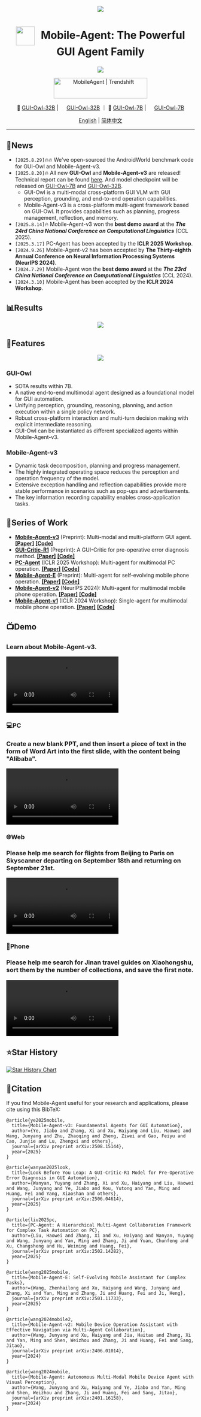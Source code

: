 <div align="center">
<p align="center">
  <img src="assets/logo.png"/>
</p>
</div>

<div align="center">
<h2 style="font-size: 28px;">
  <img src="assets/tongyi.png" width="50px" style="vertical-align: middle; margin-right: 10px;">
  Mobile-Agent: The Powerful GUI Agent Family
</h2>

<div align="center">
<p align="center">
  <img src="assets/series.png"/>
</p>
</div>

<p align="center">
<a href="https://trendshift.io/repositories/7423" target="_blank"><img src="https://trendshift.io/api/badge/repositories/7423" alt="MobileAgent | Trendshift" style="width: 250px; height: 55px;" width="250" height="55"/></a>
</p>

<p align="center">
	🤗 <a href="https://huggingface.co/mPLUG/GUI-Owl-32B" target="_blank">GUI-Owl-32B</a> | 
	<img src="./assets/tongyi.png" width="14px" style="display:inline;"> <a href="https://modelscope.cn/models/iic/GUI-Owl-32B" target="_blank">GUI-Owl-32B</a> ｜
	🤗 <a href="https://huggingface.co/mPLUG/GUI-Owl-7B" target="_blank">GUI-Owl-7B</a> |
	<img src="./assets/tongyi.png" width="14px" style="display:inline;"> <a href="https://modelscope.cn/models/iic/GUI-Owl-7B" target="_blank">GUI-Owl-7B</a>
</p>

<!-- 
<div align="center">
	<a href="https://www.modelscope.cn/studios/wangjunyang/PC-Agent"><img src="assets/Demo-ModelScope-brightgreen.svg" alt="Demo ModelScope"></a>
  <a href="https://arxiv.org/abs/?"><img src="https://img.shields.io/badge/Arxiv-2502.14282-b31b1b.svg?logo=arXiv" alt=""></a>
</div> -->

</div>
<div align="center">
  <a href="README.md">English</a> | <a href="README_zh.md">简体中文</a>
<hr>
</div>



## 📢News
- `[2025.8.29]`🔥🔥 We've open-sourced the AndroidWorld benchmark code for GUI-Owl and Mobile-Agent-v3.
- `[2025.8.20]`🔥 All new **GUI-Owl** and **Mobile-Agent-v3** are released! Technical report can be found [here](https://arxiv.org/abs/2508.15144). And model checkpoint will be released on [GUI-Owl-7B](https://huggingface.co/mPLUG/GUI-Owl-7B) and [GUI-Owl-32B](https://huggingface.co/mPLUG/GUI-Owl-32B).
  - GUI-Owl is a multi-modal cross-platform GUI VLM with GUI perception, grounding, and end-to-end operation capabilities.
  - Mobile-Agent-v3 is a cross-platform multi-agent framework based on GUI-Owl. It provides capabilities such as planning, progress management, reflection, and memory.
- `[2025.8.14]`🔥 Mobile-Agent-v3 won the **best demo award** at the ***The 24rd China National Conference on Computational Linguistics*** (CCL 2025).
- `[2025.3.17]` PC-Agent has been accepted by the **ICLR 2025 Workshop**.
- `[2024.9.26]` Mobile-Agent-v2 has been accepted by **The Thirty-eighth Annual Conference on Neural Information Processing Systems (NeurIPS 2024)**.
- `[2024.7.29]` Mobile-Agent won the **best demo award** at the ***The 23rd China National Conference on Computational Linguistics*** (CCL 2024).
- `[2024.3.10]` Mobile-Agent has been accepted by the **ICLR 2024 Workshop**.


## 📊Results

<div align="center">
<p align="center">
  <img src="assets/result.png"/>
</p>
</div>

## 👀Features

<div align="center">
<p align="center">
  <img src="assets/framework.png"/>
</p>
</div>

### GUI-Owl
- SOTA results within 7B.
- A native end-to-end multimodal agent designed as a foundational model for GUI automation.
- Unifying perception, grounding, reasoning, planning, and action execution within a single policy network.
- Robust cross-platform interaction and multi-turn decision making with explicit intermediate reasoning.
- GUI-Owl can be instantiated as different specialized agents within Mobile-Agent-v3.

### Mobile-Agent-v3
- Dynamic task decomposition, planning and progress management.
- The highly integrated operating space reduces the perception and operation frequency of the model.
- Extensive exception handling and reflection capabilities provide more stable performance in scenarios such as pop-ups and advertisements.
- The key information recording capability enables cross-application tasks.

## 📝Series of Work

- [**Mobile-Agent-v3**](https://github.com/X-PLUG/MobileAgent/tree/main/Mobile-Agent-v3) (Preprint): Multi-modal and multi-platform GUI agent. [**[Paper]**](https://arxiv.org/abs/2508.15144) [**[Code]**](https://github.com/X-PLUG/MobileAgent/tree/main/Mobile-Agent-v3)
- [**GUI-Critic-R1**](https://github.com/X-PLUG/MobileAgent/tree/main/GUI-Critic-R1) (Preprint): A GUI-Critic for pre-operative error diagnosis method. [**[Paper]**](https://arxiv.org/abs/2506.04614) [**[Code]**](https://github.com/X-PLUG/MobileAgent/tree/main/GUI-Critic-R1)
- [**PC-Agent**](https://github.com/X-PLUG/MobileAgent/tree/main/PC-Agent) (ICLR 2025 Workshop): Multi-agent for multimodal PC operation. [**[Paper]**](https://arxiv.org/abs/2502.14282) [**[Code]**](https://github.com/X-PLUG/MobileAgent/tree/main/PC-Agent)
- [**Mobile-Agent-E**](https://github.com/X-PLUG/MobileAgent/tree/main/Mobile-Agent-E) (Preprint): Multi-agent for self-evolving mobile phone operation. [**[Paper]**](https://arxiv.org/abs/2501.11733) [**[Code]**](https://github.com/X-PLUG/MobileAgent/tree/main/Mobile-Agent-E)
- [**Mobile-Agent-v2**](https://github.com/X-PLUG/MobileAgent/tree/main/Mobile-Agent-v2) (NeurIPS 2024): Multi-agent for multimodal mobile phone operation. [**[Paper]**](https://arxiv.org/abs/2406.01014) [**[Code]**](https://github.com/X-PLUG/MobileAgent/tree/main/Mobile-Agent-v2)
- [**Mobile-Agent-v1**](https://github.com/X-PLUG/MobileAgent/tree/main/Mobile-Agent-v1) (ICLR 2024 Workshop): Single-agent for multimodal mobile phone operation. [**[Paper]**](https://arxiv.org/abs/2401.16158) [**[Code]**](https://github.com/X-PLUG/MobileAgent/tree/main/Mobile-Agent-v1)

## 📺Demo

<div align="left">
    <h3>Learn about Mobile-Agent-v3.</h3>
    <video src= "https://github.com/user-attachments/assets/ec7defa1-e6c5-40d2-84bd-c54e26a3fcec"/>
</div>

### 💻PC

<div align="left">
    <h3>Create a new blank PPT, and then insert a piece of text in the form of Word Art into the first slide, with the content being "Alibaba".</h3>
    <video src= "https://github.com/user-attachments/assets/a978087a-717b-4c8a-9e50-9223dac019dd"/>
</div>

### 🌐Web

<div align="left">
    <h3>Please help me search for flights from Beijing to Paris on Skyscanner departing on September 18th and returning on September 21st.</h3>
    <video src= "https://github.com/user-attachments/assets/fd49a192-f876-4862-b0c3-30aaaf48643a"/>
</div>

### 📱Phone

<div align="left">
    <h3>Please help me search for Jinan travel guides on Xiaohongshu, sort them by the number of collections, and save the first note.</h3>
    <video src= "https://github.com/user-attachments/assets/3a405952-953a-4c2a-a26c-d738b6622564"/>
</div>

## ⭐Star History
[![Star History Chart](https://api.star-history.com/svg?repos=X-PLUG/MobileAgent&type=Date)](https://star-history.com/#X-PLUG/MobileAgent&Date)

## 📑Citation
If you find Mobile-Agent useful for your research and applications, please cite using this BibTeX:
```
@article{ye2025mobile,
  title={Mobile-Agent-v3: Foundamental Agents for GUI Automation},
  author={Ye, Jiabo and Zhang, Xi and Xu, Haiyang and Liu, Haowei and Wang, Junyang and Zhu, Zhaoqing and Zheng, Ziwei and Gao, Feiyu and Cao, Junjie and Lu, Zhengxi and others},
  journal={arXiv preprint arXiv:2508.15144},
  year={2025}
}

@article{wanyan2025look,
  title={Look Before You Leap: A GUI-Critic-R1 Model for Pre-Operative Error Diagnosis in GUI Automation},
  author={Wanyan, Yuyang and Zhang, Xi and Xu, Haiyang and Liu, Haowei and Wang, Junyang and Ye, Jiabo and Kou, Yutong and Yan, Ming and Huang, Fei and Yang, Xiaoshan and others},
  journal={arXiv preprint arXiv:2506.04614},
  year={2025}
}

@article{liu2025pc,
  title={PC-Agent: A Hierarchical Multi-Agent Collaboration Framework for Complex Task Automation on PC},
  author={Liu, Haowei and Zhang, Xi and Xu, Haiyang and Wanyan, Yuyang and Wang, Junyang and Yan, Ming and Zhang, Ji and Yuan, Chunfeng and Xu, Changsheng and Hu, Weiming and Huang, Fei},
  journal={arXiv preprint arXiv:2502.14282},
  year={2025}
}

@article{wang2025mobile,
  title={Mobile-Agent-E: Self-Evolving Mobile Assistant for Complex Tasks},
  author={Wang, Zhenhailong and Xu, Haiyang and Wang, Junyang and Zhang, Xi and Yan, Ming and Zhang, Ji and Huang, Fei and Ji, Heng},
  journal={arXiv preprint arXiv:2501.11733},
  year={2025}
}

@article{wang2024mobile2,
  title={Mobile-Agent-v2: Mobile Device Operation Assistant with Effective Navigation via Multi-Agent Collaboration},
  author={Wang, Junyang and Xu, Haiyang and Jia, Haitao and Zhang, Xi and Yan, Ming and Shen, Weizhou and Zhang, Ji and Huang, Fei and Sang, Jitao},
  journal={arXiv preprint arXiv:2406.01014},
  year={2024}
}

@article{wang2024mobile,
  title={Mobile-Agent: Autonomous Multi-Modal Mobile Device Agent with Visual Perception},
  author={Wang, Junyang and Xu, Haiyang and Ye, Jiabo and Yan, Ming and Shen, Weizhou and Zhang, Ji and Huang, Fei and Sang, Jitao},
  journal={arXiv preprint arXiv:2401.16158},
  year={2024}
}
```
